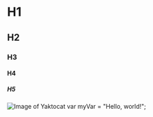 # H1
## H2
### H3
#### H4
##### H5

![Image of Yaktocat](https://octodex.github.com/images/yaktocat.png)
var myVar = "Hello, world!";
